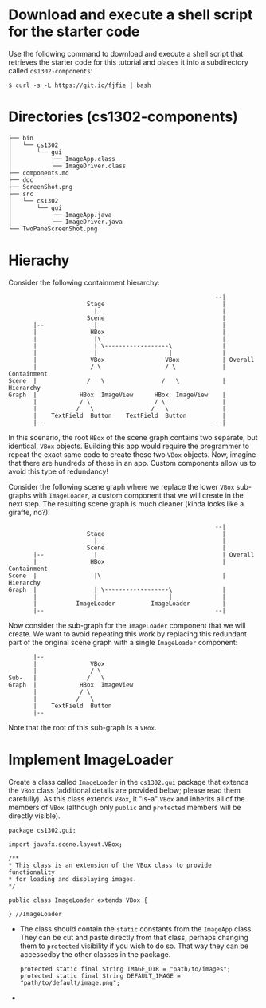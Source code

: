 # Download and execute a shell script for the starter code

Use the following command to download and execute a shell script that retrieves 
   the starter code for this tutorial and places it into a subdirectory 
   called `cs1302-components`:

   ```
   $ curl -s -L https://git.io/fjfie | bash
   ```
# Directories (cs1302-components)
   ```
├── bin
│   └── cs1302
│       └── gui
│           ├── ImageApp.class
│           └── ImageDriver.class
├── components.md
├── doc
├── ScreenShot.png
├── src
│   └── cs1302
│       └── gui
│           ├── ImageApp.java
│           └── ImageDriver.java
└── TwoPaneScreenShot.png
   ```
# Hierachy
 Consider the following containment hierarchy:
   
   ```
                                                             --|
                         Stage                                 |
                           |                                   |
                         Scene                                 |
          |--              |                                   |
          |               HBox                                 |
          |                |\                                  |
          |                | \------------------\              |
          |                |                    |              |
          |               VBox                 VBox            | Overall
          |               / \                  / \             | Containment
   Scene  |              /   \                /   \            | Hierarchy
   Graph  |            HBox  ImageView      HBox  ImageView    |
          |            / \                  / \                |
          |           /   \                /   \               |
          |    TextField  Button    TextField  Button          |
          |--                                                --|
   ```
In this scenario, the root `HBox` of the scene graph contains two
separate, but identical, `VBox` objects. Building this app would
require the programmer to repeat the exact same code to create
these two `VBox` objects. Now, imagine that there are hundreds
of these in an app. Custom components allow us to avoid this type
of redundancy!

Consider the following scene graph where we replace the lower `VBox` 
sub-graphs with `ImageLoader`, a custom component that we will create 
in the next step. The resulting scene graph is much cleaner (kinda looks
like a giraffe, no?)!

   ```
                                                             --|
                         Stage                                 |
                           |                                   |
                         Scene                                 |
          |--              |                                   | Overall
          |               HBox                                 | Containment
   Scene  |                |\                                  | Hierarchy
   Graph  |                | \------------------\              |
          |                |                    |              |
          |           ImageLoader          ImageLoader         |
          |--                                                --|
   ```
Now consider the sub-graph for the `ImageLoader` component that we
will create. We want to avoid repeating this work by replacing this redundant
part of the original scene graph with a single `ImageLoader` component:

   ```
          |--
          |               VBox
          |               / \
   Sub-   |              /   \
   Graph  |            HBox  ImageView
          |            / \
          |           /   \
          |    TextField  Button
          |--
   ```
   
   Note that the root of this sub-graph is a `VBox`.

# Implement ImageLoader
Create a class called `ImageLoader` in the `cs1302.gui` package
that extends the `VBox` class (additional details are provided
below; please read them carefully). As this class extends `VBox`,
it "is-a" `VBox` and inherits all of the members of `VBox`
(although only `public` and `protected` members will be directly
visible).
   ```
package cs1302.gui;

import javafx.scene.layout.VBox;

/**
 * This class is an extension of the VBox class to provide functionality
 * for loading and displaying images.
 */

public class ImageLoader extends VBox {

} //ImageLoader

   ```
* The class should contain the `static` constants from the `ImageApp` class. They can be cut and paste directly from that class, perhaps changing them to `protected` visibility if you wish to do so. That way they can be accessedby the other classes in the package.
  ```
  protected static final String IMAGE_DIR = "path/to/images";
  protected static final String DEFAULT_IMAGE = "path/to/default/image.png";
  
  ```
* 
